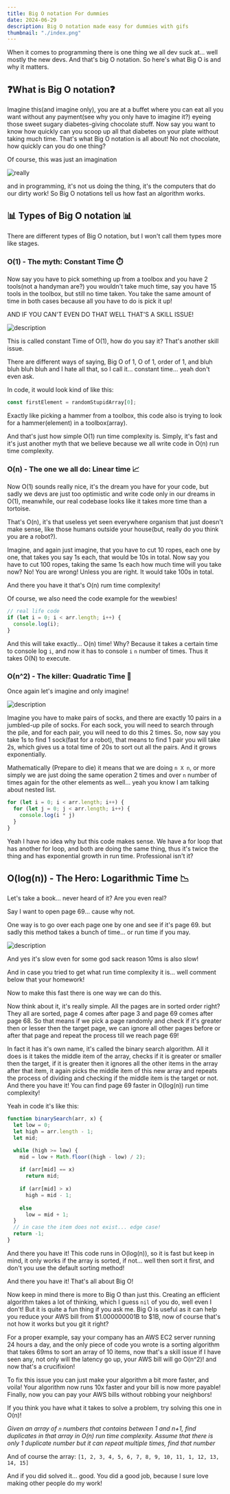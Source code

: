 ```yaml
---
title: Big O notation For dummies
date: 2024-06-29
description: Big O notation made easy for dummies with gifs
thumbnail: "./index.png"
---
```


When it comes to programming there is one thing we all dev suck at... well mostly the new devs. And that's big O notation. So here's what Big O is and why it matters.

## ❓What is Big O notation❓
Imagine this(and imagine only), you are at a buffet where you can eat all you want without any payment(see why you only have to imagine it?) eyeing those sweet sugary diabetes-giving chocolate stuff. Now say you want to know how quickly can you scoop up all that diabetes on your plate without taking much time. That's what Big O notation is all about! No not chocolate, how quickly can you do one thing?

Of course, this was just an imagination

![really](https://dev-to-uploads.s3.amazonaws.com/uploads/articles/te2uj84p2oi4os44w8g1.gif)

and in programming, it's not us doing the thing, it's the computers that do our dirty work! So Big O notations tell us how fast an algorithm works.

## 📊 Types of Big O notation 📊

There are different types of Big O notation, but I won't call them types more like stages.

### O(1) - The myth: Constant Time ⏱️

Now say you have to pick something up from a toolbox and you have 2 tools(not a handyman are?) you wouldn't take much time, say you have 15 tools in the toolbox, but still no time taken. You take the same amount of time in both cases because all you have to do is pick it up! 

AND IF YOU CAN'T EVEN DO THAT WELL THAT'S A SKILL ISSUE!

![description](https://dev-to-uploads.s3.amazonaws.com/uploads/articles/sur34hk4dmgs133lri5x.png)

This is called constant Time of O(1), how do you say it? That's another skill issue.

There are different ways of saying, Big O of 1, O of 1, order of 1, and bluh bluh bluh bluh and I hate all that, so I call it... constant time... yeah don't even ask.

In code, it would look kind of like this:
```js
const firstElement = randomStupidArray[0];
```

Exactly like picking a hammer from a toolbox, this code also is trying to look for a hammer(element) in a toolbox(array).

And that's just how simple O(1) run time complexity is. Simply, it's fast and it's just another myth that we believe because we all write code in O(n) run time complexity.

### O(n) - The one we all do: Linear time 📈

Now O(1) sounds really nice, it's the dream you have for your code, but sadly we devs are just too optimistic and write code only in our dreams in O(1), meanwhile, our real codebase looks like it takes more time than a tortoise.

That's O(n), it's that useless yet seen everywhere organism that just doesn't make sense, like those humans outside your house(but, really do you think you are a robot?).

Imagine, and again just imagine, that you have to cut 10 ropes, each one by one, that takes you say 1s each, that would be 10s in total. Now say you have to cut 100 ropes, taking the same 1s each how much time will you take now? No! You are wrong! Unless you are right. It would take 100s in total.

And there you have it that's O(n) rum time complexity!

Of course, we also need the code example for the wewbies!
```js
// real life code
if (let i = 0; i < arr.length; i++) {
  console.log(i);
}
```

And this will take exactly... O(n) time! Why? Because it takes a certain time to console log `i`, and now it has to console `i` `n` number of times. Thus it takes O(N) to execute.

### O(n^2) - The killer: Quadratic Time 🔳

Once again let's imagine and only imagine!

![description](https://dev-to-uploads.s3.amazonaws.com/uploads/articles/3odrzy08kgxll01782fr.png)

Imagine you have to make pairs of socks, and there are exactly 10 pairs in a jumbled-up pile of socks. For each sock, you will need to search through the pile, and for each pair, you will need to do this 2 times. So, now say you take 1s to find 1 sock(fast for a robot), that means to find 1 pair you will take 2s, which gives us a total time of 20s to sort out all the pairs. And it grows exponentially.

Mathematically (Prepare to die) it means that we are doing `n X n`, or more simply we are just doing the same operation 2 times and over `n` number of times again for the other elements as well... yeah you know I am talking about nested list.

```js
for (let i = 0; i < arr.length; i++) {
  for (let j = 0; j < arr.length; i++) {
    console.log(i * j)
  }
}
```

Yeah I have no idea why but this code makes sense. We have a for loop that has another for loop, and both are doing the same thing, thus it's twice the thing and has exponential growth in run time. Professional isn't it?

## O(log(n)) - The Hero: Logarithmic Time 📉

Let's take a book... never heard of it? Are you even real?

Say I want to open page 69... cause why not.

One way is to go over each page one by one and see if it's page 69. but sadly this method takes a bunch of time... or run time if you may.

![description](https://dev-to-uploads.s3.amazonaws.com/uploads/articles/nvdkr9txqyk17ha5ve80.png)

And yes it's slow even for some god sack reason 10ms is also slow!

And in case you tried to get what run time complexity it is... well comment below that your homework!

Now to make this fast there is one way we can do this.

Now think about it, it's really simple. All the pages are in sorted order right? They all are sorted, page 4 comes after page 3 and page 69 comes after page 68. So that means if we pick a page randomly and check if it's greater then or lesser then the target page, we can ignore all other pages before or after that page and repeat the process till we reach page 69!

In fact it has it's own name, it's called the binary search algorithm. All it does is it takes the middle item of the array, checks if it is greater or smaller then the target, if it is greater then it ignores all the other items in the array after that item, it again picks the middle item of this new array and repeats the process of dividing and checking if the middle item is the target or not. And there you have it! You can find page 69 faster in O(log(n)) run time complexity!

Yeah in code it's like this:

```js
function binarySearch(arr, x) {    
  let low = 0;
  let high = arr.length - 1;
  let mid;

  while (high >= low) {
    mid = low + Math.floor((high - low) / 2);
 
    if (arr[mid] == x)
      return mid;
 
    if (arr[mid] > x)
      high = mid - 1;
            
    else 
      low = mid + 1;
  }
  // in case the item does not exist... edge case!
  return -1;
}
```

And there you have it! This code runs in O(log(n)), so it is fast but keep in mind, it only works if the array is sorted, if not... well then sort it first, and don't you use the default sorting method!

And there you have it! That's all about Big O!

Now keep in mind there is more to Big O than just this. Creating an efficient algorithm takes a lot of thinking, which I guess `nil` of you do, well even I don't! But it is quite a fun thing if you ask me. Big O is useful as it can help you reduce your AWS bill from $1.000000001B to $1B, now of course that's not how it works but you git it right?

For a proper example, say your company has an AWS EC2 server running 24 hours a day, and the only piece of code you wrote is a sorting algorithm that takes 69ms to sort an array of 10 items, now that's a skill issue if I have seen any, not only will the latency go up, your AWS bill will go O(n^2)! and now that's a crucifixion!

To fix this issue you can just make your algorithm a bit more faster, and voila! Your algorithm now runs 10x faster and your bill is now more payable! Finally, now you can pay your AWS bills without robbing your neighbors!

If you think you have what it takes to solve a problem, try solving this one in O(n)!

_Given an array of `n` numbers that contains between 1 and n+1, find duplicates in that array in O(n) run time complexity. Assume that there is only 1 duplicate number but it can repeat multiple times, find that number_

And of course the array: `[1, 2, 3, 4, 5, 6, 7, 8, 9, 10, 11, 1, 12, 13, 14, 15]`

And if you did solved it... good. You did a good job, because I sure love making other people do my work!


